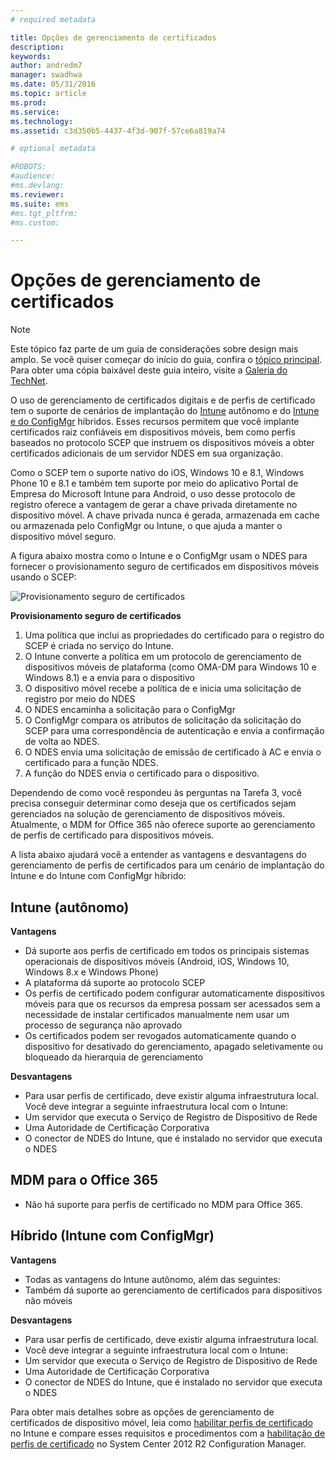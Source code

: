 ```yaml
---
# required metadata

title: Opções de gerenciamento de certificados
description:
keywords:
author: andredm7
manager: swadhwa
ms.date: 05/31/2016
ms.topic: article
ms.prod:
ms.service:
ms.technology:
ms.assetid: c3d350b5-4437-4f3d-907f-57ce6a819a74

# optional metadata

#ROBOTS:
#audience:
#ms.devlang:
ms.reviewer: 
ms.suite: ems
#ms.tgt_pltfrm:
#ms.custom:

---
```


# Opções de gerenciamento de certificados

>[!NOTE]
>Este tópico faz parte de um guia de considerações sobre design mais amplo. Se você quiser começar do início do guia, confira o [tópico principal](mdm-design-considerations-guide.md). Para obter uma cópia baixável deste guia inteiro, visite a [Galeria do TechNet](https://gallery.technet.microsoft.com/Mobile-Device-Management-7d401582).

O uso de gerenciamento de certificados digitais e de perfis de certificado tem o suporte de cenários de implantação do [Intune](/Intune/deployuse/secure-resource-access-with-certificate-profiles) autônomo e do [Intune e do ConfigMgr](https://technet.microsoft.com/library/dn261202.aspx) híbridos. Esses recursos permitem que você implante certificados raiz confiáveis em dispositivos móveis, bem como perfis baseados no protocolo SCEP que instruem os dispositivos móveis a obter certificados adicionais de um servidor NDES em sua organização.

Como o SCEP tem o suporte nativo do iOS, Windows 10 e 8.1, Windows Phone 10 e 8.1 e também tem suporte por meio do aplicativo Portal de Empresa do Microsoft Intune para Android, o uso desse protocolo de registro oferece a vantagem de gerar a chave privada diretamente no dispositivo móvel. A chave privada nunca é gerada, armazenada em cache ou armazenada pelo ConfigMgr ou Intune, o que ajuda a manter o dispositivo móvel seguro.

A figura abaixo mostra como o Intune e o ConfigMgr usam o NDES para fornecer o provisionamento seguro de certificados em dispositivos móveis usando o SCEP:

![Provisionamento seguro de certificados](./media/MDM_Figure_07.png)

**Provisionamento seguro de certificados**

1. Uma política que inclui as propriedades do certificado para o registro do SCEP é criada no serviço do Intune.
2. O Intune converte a política em um protocolo de gerenciamento de dispositivos móveis de plataforma (como OMA-DM para Windows 10 e Windows 8.1) e a envia para o dispositivo
3. O dispositivo móvel recebe a política de e inicia uma solicitação de registro por meio do NDES
4. O NDES encaminha a solicitação para o ConfigMgr
5. O ConfigMgr compara os atributos de solicitação da solicitação do SCEP para uma correspondência de autenticação e envia a confirmação de volta ao NDES.
6. O NDES envia uma solicitação de emissão de certificado à AC e envia o certificado para a função NDES.
7. A função do NDES envia o certificado para o dispositivo.

Dependendo de como você respondeu às perguntas na Tarefa 3, você precisa conseguir determinar como deseja que os certificados sejam gerenciados na solução de gerenciamento de dispositivos móveis. Atualmente, o MDM for Office 365 não oferece suporte ao gerenciamento de perfis de certificado para dispositivos móveis. 

A lista abaixo ajudará você a entender as vantagens e desvantagens do gerenciamento de perfis de certificados para um cenário de implantação do Intune e do Intune com ConfigMgr híbrido:

## Intune (autônomo)

**Vantagens**

- Dá suporte aos perfis de certificado em todos os principais sistemas operacionais de dispositivos móveis (Android, iOS, Windows 10, Windows 8.x e Windows Phone)
- A plataforma dá suporte ao protocolo SCEP
- Os perfis de certificado podem configurar automaticamente dispositivos móveis para que os recursos da empresa possam ser acessados sem a necessidade de instalar certificados manualmente nem usar um processo de segurança não aprovado
- Os certificados podem ser revogados automaticamente quando o dispositivo for desativado do gerenciamento, apagado seletivamente ou bloqueado da hierarquia de gerenciamento

**Desvantagens**

- Para usar perfis de certificado, deve existir alguma infraestrutura local. Você deve integrar a seguinte infraestrutura local com o Intune:
 - Um servidor que executa o Serviço de Registro de Dispositivo de Rede
 - Uma Autoridade de Certificação Corporativa
 - O conector de NDES do Intune, que é instalado no servidor que executa o NDES

## MDM para o Office 365

- Não há suporte para perfis de certificado no MDM para Office 365.

## Híbrido (Intune com ConfigMgr)

**Vantagens**

- Todas as vantagens do Intune autônomo, além das seguintes:
 - Também dá suporte ao gerenciamento de certificados para dispositivos não móveis

**Desvantagens**

- Para usar perfis de certificado, deve existir alguma infraestrutura local. 
- Você deve integrar a seguinte infraestrutura local com o Intune:
 - Um servidor que executa o Serviço de Registro de Dispositivo de Rede
 - Uma Autoridade de Certificação Corporativa
 - O conector de NDES do Intune, que é instalado no servidor que executa o NDES

Para obter mais detalhes sobre as opções de gerenciamento de certificados de dispositivo móvel, leia como [habilitar perfis de certificado](/Intune/deployuse/secure-resource-access-with-certificate-profiles) no Intune e compare esses requisitos e procedimentos com a [habilitação de perfis de certificado](https://technet.microsoft.com/library/dn261202.aspx) no System Center 2012 R2 Configuration Manager.

<!--HONumber=Jun16_HO1-->


